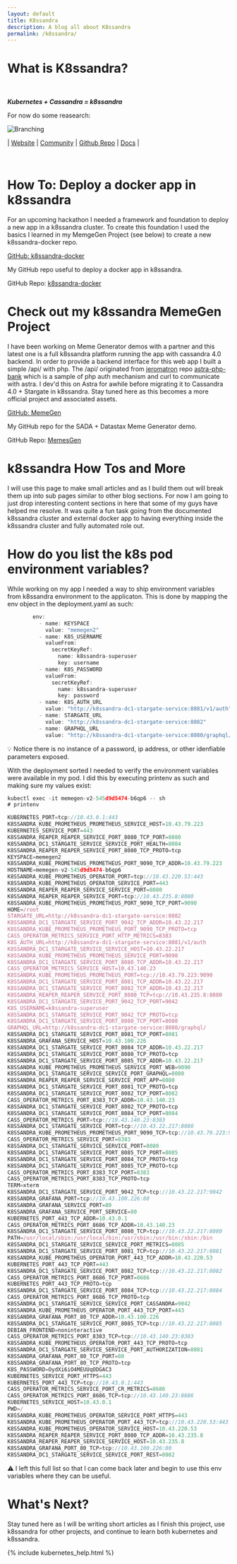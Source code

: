 ```yaml
---
layout: default
title: K8ssandra
description: A blog all about K8ssandra
permalink: /k8ssandra/
---
```


# What is K8ssandra?
<br>

<b><i>Kubernetes + Cassandra = k8ssandra</i></b>


For now do some reasearch:

![Branching](/assets/images/k8ssandra-horizontal.jpg)

| [Website](https://k8ssandra.io/)        | [Community](https://forum.k8ssandra.io/)        | [Github Repo](https://github.com/k8ssandra)          | [Docs](https://docs.k8ssandra.io/) |

<p>&nbsp;</p>

# How To: Deploy a docker app in k8ssandra

For an upcoming hackathon I needed a framework and foundation to deploy a new app in a k8ssandra cluster.   To create this foundation I used the basics I learned in my MemgeGen Project (see below) to create a new k8ssandra-docker repo.

<div class="mui-container">
    <div class="home mui-row">
      <div class="mui-col-md-6">
        <article class="mui-panel">
          <div class="bg-holder bg-deep-purple" style="background:url(/assets/images/database.jpg) no-repeat center center">
            <span class="post-list-title">
              <a class="post-link" href="https://github.com/ds-steven-matison/k8ssandra-docker">GitHub: k8ssandra-docker</a>
            </span>
            <div class="img-overlay"></div>
            <a href="https://github.com/ds-steven-matison/k8ssandra-docker" class="overlay"></a>
          </div>
          <div class="post-data">
            <p class="post-excerpt">My GitHub repo useful to deploy a docker app in k8ssandra.</p>
            GitHub Repo: <a href="https://github.com/ds-steven-matison/k8ssandra-docker">k8ssandra-docker</a>
          </div>
        </article>
    </div>
  </div>
</div>

# Check out my k8ssandra MemeGen Project

I have been working on Meme Generator demos with a partner and this latest one is a full k8ssandra platform running the app with cassandra 4.0 backend.  In order to provide a backend interface for this web app I built a simple /api/ with php.  The /api/ originated from [jeromatron](https://github.com/jeromatron) repo [astra-php-bank](https://github.com/jeromatron/astra-php-bank) which is a sample of php auth mechanism and curl to communicate with astra.  I dev'd this on Astra for awhile before migrating it to Cassandra 4.0 + Stargate in k8ssandra.  Stay tuned here as this becomes a more official project and associated assets.

<div class="mui-container">
    <div class="home mui-row">
      <div class="mui-col-md-6">
        <article class="mui-panel">
          <div class="bg-holder bg-deep-purple" style="background:url(/assets/images/database.jpg) no-repeat center center">
            <span class="post-list-title">
              <a class="post-link" href="https://github.com/ds-steven-matison/MemesGen">GitHub: MemeGen</a>
            </span>
            <div class="img-overlay"></div>
            <a href="https://github.com/ds-steven-matison/MemesGen" class="overlay"></a>
          </div>
          <div class="post-data">
            <p class="post-excerpt">My GitHub repo for the SADA + Datastax Meme Generator demo.</p>
            GitHub Repo: <a href="https://github.com/ds-steven-matison/MemesGen">MemesGen</a>
          </div>
        </article>
    </div>
  </div>
</div>

# k8ssandra How Tos and More

I will use this page to make small articles and as I build them out will break them up into sub pages similar to other blog sections.  For now I am going to just drop interesting content sections in here that some of my guys have helped me resolve.  It was quite a fun task going from the documented k8ssandra cluster and external docker app to having everything inside the k8ssandra cluster and fully automated role out.   

# How do you list the k8s pod environment variables?

While working on my app I needed a way to ship environment variables from k8ssandra environment to the applicaton.  This is done by mapping the env object in the deployment.yaml as such:

```js
        env:
          - name: KEYSPACE
            value: "memegen2"
          - name: K8S_USERNAME
            valueFrom:
              secretKeyRef:
                name: k8ssandra-superuser 
                key: username
          - name: K8S_PASSWORD
            valueFrom: 
              secretKeyRef:
                name: k8ssandra-superuser 
                key: password               
          - name: K8S_AUTH_URL
            value: "http://k8ssandra-dc1-stargate-service:8081/v1/auth"
          - name: STARGATE_URL
            value: "http://k8ssandra-dc1-stargate-service:8082"
          - name: GRAPHQL_URL
            value: "http://k8ssandra-dc1-stargate-service:8080/graphql/"
```
:bulb: Notice there is no instance of a password, ip address, or other idenfiable parameters exposed.


With the deployment sorted I needed to verify the environment variables were available in my pod.  I did this by executing printenv as such and making sure my values exist:

```js
kubectl exec -it memegen-v2-545d9d5474-b6qp6 -- sh 
# printenv

KUBERNETES_PORT=tcp://10.43.0.1:443
K8SSANDRA_KUBE_PROMETHEUS_PROMETHEUS_SERVICE_HOST=10.43.79.223
KUBERNETES_SERVICE_PORT=443
K8SSANDRA_REAPER_REAPER_SERVICE_PORT_8080_TCP_PORT=8080
K8SSANDRA_DC1_STARGATE_SERVICE_SERVICE_PORT_HEALTH=8084
K8SSANDRA_REAPER_REAPER_SERVICE_PORT_8080_TCP_PROTO=tcp
KEYSPACE=memegen2
K8SSANDRA_KUBE_PROMETHEUS_PROMETHEUS_PORT_9090_TCP_ADDR=10.43.79.223
HOSTNAME=memegen-v2-545d9d5474-b6qp6
K8SSANDRA_KUBE_PROMETHEUS_OPERATOR_PORT=tcp://10.43.220.53:443
K8SSANDRA_KUBE_PROMETHEUS_OPERATOR_SERVICE_PORT=443
K8SSANDRA_REAPER_REAPER_SERVICE_SERVICE_PORT=8080
K8SSANDRA_REAPER_REAPER_SERVICE_PORT=tcp://10.43.235.8:8080
K8SSANDRA_KUBE_PROMETHEUS_PROMETHEUS_PORT_9090_TCP_PORT=9090
HOME=/root
STARGATE_URL=http://k8ssandra-dc1-stargate-service:8082
K8SSANDRA_DC1_STARGATE_SERVICE_PORT_9042_TCP_ADDR=10.43.22.217
K8SSANDRA_KUBE_PROMETHEUS_PROMETHEUS_PORT_9090_TCP_PROTO=tcp
CASS_OPERATOR_METRICS_SERVICE_PORT_HTTP_METRICS=8383
K8S_AUTH_URL=http://k8ssandra-dc1-stargate-service:8081/v1/auth
K8SSANDRA_DC1_STARGATE_SERVICE_SERVICE_HOST=10.43.22.217
K8SSANDRA_KUBE_PROMETHEUS_PROMETHEUS_SERVICE_PORT=9090
K8SSANDRA_DC1_STARGATE_SERVICE_PORT_8080_TCP_ADDR=10.43.22.217
CASS_OPERATOR_METRICS_SERVICE_HOST=10.43.140.23
K8SSANDRA_KUBE_PROMETHEUS_PROMETHEUS_PORT=tcp://10.43.79.223:9090
K8SSANDRA_DC1_STARGATE_SERVICE_PORT_8081_TCP_ADDR=10.43.22.217
K8SSANDRA_DC1_STARGATE_SERVICE_PORT_8082_TCP_ADDR=10.43.22.217
K8SSANDRA_REAPER_REAPER_SERVICE_PORT_8080_TCP=tcp://10.43.235.8:8080
K8SSANDRA_DC1_STARGATE_SERVICE_PORT_9042_TCP_PORT=9042
K8S_USERNAME=k8ssandra-superuser
K8SSANDRA_DC1_STARGATE_SERVICE_PORT_9042_TCP_PROTO=tcp
K8SSANDRA_DC1_STARGATE_SERVICE_PORT_8080_TCP_PORT=8080
GRAPHQL_URL=http://k8ssandra-dc1-stargate-service:8080/graphql/
K8SSANDRA_DC1_STARGATE_SERVICE_PORT_8081_TCP_PORT=8081
K8SSANDRA_GRAFANA_SERVICE_HOST=10.43.100.226
K8SSANDRA_DC1_STARGATE_SERVICE_PORT_8084_TCP_ADDR=10.43.22.217
K8SSANDRA_DC1_STARGATE_SERVICE_PORT_8080_TCP_PROTO=tcp
K8SSANDRA_DC1_STARGATE_SERVICE_PORT_8085_TCP_ADDR=10.43.22.217
K8SSANDRA_KUBE_PROMETHEUS_PROMETHEUS_SERVICE_PORT_WEB=9090
K8SSANDRA_DC1_STARGATE_SERVICE_SERVICE_PORT_GRAPHQL=8080
K8SSANDRA_REAPER_REAPER_SERVICE_SERVICE_PORT_APP=8080
K8SSANDRA_DC1_STARGATE_SERVICE_PORT_8081_TCP_PROTO=tcp
K8SSANDRA_DC1_STARGATE_SERVICE_PORT_8082_TCP_PORT=8082
CASS_OPERATOR_METRICS_PORT_8383_TCP_ADDR=10.43.140.23
K8SSANDRA_DC1_STARGATE_SERVICE_PORT_8082_TCP_PROTO=tcp
K8SSANDRA_DC1_STARGATE_SERVICE_PORT_8084_TCP_PORT=8084
CASS_OPERATOR_METRICS_PORT=tcp://10.43.140.23:8383
K8SSANDRA_DC1_STARGATE_SERVICE_PORT=tcp://10.43.22.217:8080
K8SSANDRA_KUBE_PROMETHEUS_PROMETHEUS_PORT_9090_TCP=tcp://10.43.79.223:9090
CASS_OPERATOR_METRICS_SERVICE_PORT=8383
K8SSANDRA_DC1_STARGATE_SERVICE_SERVICE_PORT=8080
K8SSANDRA_DC1_STARGATE_SERVICE_PORT_8085_TCP_PORT=8085
K8SSANDRA_DC1_STARGATE_SERVICE_PORT_8084_TCP_PROTO=tcp
K8SSANDRA_DC1_STARGATE_SERVICE_PORT_8085_TCP_PROTO=tcp
CASS_OPERATOR_METRICS_PORT_8383_TCP_PORT=8383
CASS_OPERATOR_METRICS_PORT_8383_TCP_PROTO=tcp
TERM=xterm
K8SSANDRA_DC1_STARGATE_SERVICE_PORT_9042_TCP=tcp://10.43.22.217:9042
K8SSANDRA_GRAFANA_PORT=tcp://10.43.100.226:80
K8SSANDRA_GRAFANA_SERVICE_PORT=80
K8SSANDRA_GRAFANA_SERVICE_PORT_SERVICE=80
KUBERNETES_PORT_443_TCP_ADDR=10.43.0.1
CASS_OPERATOR_METRICS_PORT_8686_TCP_ADDR=10.43.140.23
K8SSANDRA_DC1_STARGATE_SERVICE_PORT_8080_TCP=tcp://10.43.22.217:8080
PATH=/usr/local/sbin:/usr/local/bin:/usr/sbin:/usr/bin:/sbin:/bin
K8SSANDRA_DC1_STARGATE_SERVICE_SERVICE_PORT_METRICS=8085
K8SSANDRA_DC1_STARGATE_SERVICE_PORT_8081_TCP=tcp://10.43.22.217:8081
K8SSANDRA_KUBE_PROMETHEUS_OPERATOR_PORT_443_TCP_ADDR=10.43.220.53
KUBERNETES_PORT_443_TCP_PORT=443
K8SSANDRA_DC1_STARGATE_SERVICE_PORT_8082_TCP=tcp://10.43.22.217:8082
CASS_OPERATOR_METRICS_PORT_8686_TCP_PORT=8686
KUBERNETES_PORT_443_TCP_PROTO=tcp
K8SSANDRA_DC1_STARGATE_SERVICE_PORT_8084_TCP=tcp://10.43.22.217:8084
CASS_OPERATOR_METRICS_PORT_8686_TCP_PROTO=tcp
K8SSANDRA_DC1_STARGATE_SERVICE_SERVICE_PORT_CASSANDRA=9042
K8SSANDRA_KUBE_PROMETHEUS_OPERATOR_PORT_443_TCP_PORT=443
K8SSANDRA_GRAFANA_PORT_80_TCP_ADDR=10.43.100.226
K8SSANDRA_DC1_STARGATE_SERVICE_PORT_8085_TCP=tcp://10.43.22.217:8085
DEBIAN_FRONTEND=noninteractive
CASS_OPERATOR_METRICS_PORT_8383_TCP=tcp://10.43.140.23:8383
K8SSANDRA_KUBE_PROMETHEUS_OPERATOR_PORT_443_TCP_PROTO=tcp
K8SSANDRA_DC1_STARGATE_SERVICE_SERVICE_PORT_AUTHORIZATION=8081
K8SSANDRA_GRAFANA_PORT_80_TCP_PORT=80
K8SSANDRA_GRAFANA_PORT_80_TCP_PROTO=tcp
K8S_PASSWORD=OydXi6iO4MEUUqODGAC3
KUBERNETES_SERVICE_PORT_HTTPS=443
KUBERNETES_PORT_443_TCP=tcp://10.43.0.1:443
CASS_OPERATOR_METRICS_SERVICE_PORT_CR_METRICS=8686
CASS_OPERATOR_METRICS_PORT_8686_TCP=tcp://10.43.140.23:8686
KUBERNETES_SERVICE_HOST=10.43.0.1
PWD=/
K8SSANDRA_KUBE_PROMETHEUS_OPERATOR_SERVICE_PORT_HTTPS=443
K8SSANDRA_KUBE_PROMETHEUS_OPERATOR_PORT_443_TCP=tcp://10.43.220.53:443
K8SSANDRA_KUBE_PROMETHEUS_OPERATOR_SERVICE_HOST=10.43.220.53
K8SSANDRA_REAPER_REAPER_SERVICE_PORT_8080_TCP_ADDR=10.43.235.8
K8SSANDRA_REAPER_REAPER_SERVICE_SERVICE_HOST=10.43.235.8
K8SSANDRA_GRAFANA_PORT_80_TCP=tcp://10.43.100.226:80
K8SSANDRA_DC1_STARGATE_SERVICE_SERVICE_PORT_REST=8082
```

:warning:  I left this full list so that I can come back later and begin to use this env variables where they can be useful.

# What's Next?

Stay tuned here as I will be writing short articles as I finish this project, use k8ssandra for other projects, and continue to learn both kubernetes and k8ssandra.

{% include kubernetes_help.html %}